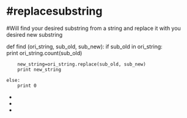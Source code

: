 #replacesubstring
================

#Will find your desired substring from a string and replace it with you desired new substring

def find (ori_string, sub_old, sub_new):
    if sub_old in ori_string:        
        print ori_string.count(sub_old)
        
        new_string=ori_string.replace(sub_old, sub_new)
        print new_string
    
    else:
        print 0

-
-
-

